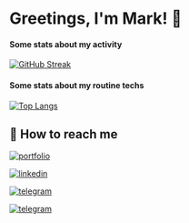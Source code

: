
# Greetings, I'm Mark! 👋

#### Some stats about my activity

[![GitHub Streak](http://github-readme-streak-stats.herokuapp.com?user=dendrofen&hide_border=true&date_format=M%20j%5B%2C%20Y%5D)](https://git.io/streak-stats)
#### Some stats about my routine techs

[![Top Langs](https://github-readme-stats.vercel.app/api/top-langs/?username=dendrofen&layout=compact)](https://github.com/anuraghazra/github-readme-stats)
## 🔗 How to reach me
[![portfolio](https://img.shields.io/badge/my_virtual_office-000?style=for-the-badge&logo=ko-fi&logoColor=white)](https://inplayo.com/request)

[![linkedin](https://img.shields.io/badge/linkedin-0A66C2?style=for-the-badge&logo=linkedin&logoColor=white)](https://www.linkedin.com/in/dendrofen/)

[![telegram](https://img.shields.io/badge/telegram-eee?style=for-the-badge&logo=telegram&logoColor=white)](https://t.me/dendrofen)

[![telegram](https://img.shields.io/badge/gmail-eee?style=for-the-badge&logo=gmail&logoColor=red)](mailto:ma9k97dev@gmail.com?subject=Request_from_github&message=Greetings!_Contact_me.)


